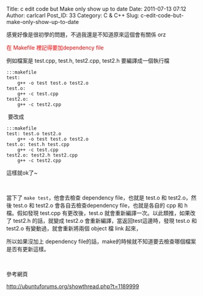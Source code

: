 Title: c edit code but Make only show up to date
Date: 2011-07-13 07:12
Author: carlcarl
Post_ID: 33
Category: C &amp; C++
Slug: c-edit-code-but-make-only-show-up-to-date

感覺好像是很初學的問題，不過我還是不知道原來這個會有關係 orz

<span style="color: #ff0000;">在 Makefile 裡記得要加dependency file</span>

例如檔案是 test.cpp, test.h, test2.cpp, test2.h 要編譯成一個執行檔

	:::makefile
	test:
		g++ -o test test.o test2.o
	test.o:
		g++ -c test.cpp
	test2.o:
		g++ -c test2.cpp

 要改成

	:::makefile
	test: test.o test2.o
		g++ -o test test.o test2.o
	test.o: test.h test.cpp
		g++ -c test.cpp
	test2.o: test2.h test2.cpp
		g++ -c test2.cpp


這樣就ok了~

 

當下了 `make test`，他會去檢查 dependency
file，也就是 test.o 和 test2.o，然後 test.o 和 test2.o 會各自去檢查dependency
file，也就是各自的 cpp 和 h 檔。假如發現 test.cpp 有更改後，test.o 就會重新編譯一次。以此類推，如果改了 test2.h 的話，就變成 test2.o 會重新編譯，當返回test這邊時，發現 test.o 和 test2.o 有變動過，就會重新將兩個 object 檔 link 起來，

所以如果沒加上 dependency
file的話，make的時候就不知道要去檢查哪個檔案是否有更新這樣。

 

參考網頁

<http://ubuntuforums.org/showthread.php?t=1189999>
